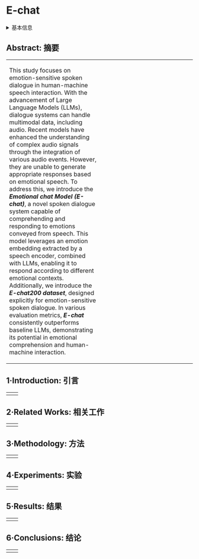 # E-chat

<details>
<summary>基本信息</summary>

- 标题: "E-chat: Emotion-sensitive Spoken Dialogue System with Large Language Models"
- 作者:
  - 01 Hongfei Xue,
  - 02 Yuhao Liang,
  - 03 Bingshen Mu,
  - 04 Shiliang Zhang,
  - 05 Mengzhe Chen,
  - 06 Qian Chen,
  - 07 Lei Xie
- 链接:
  - [ArXiv](https://arxiv.org/abs/2401.00475)
  - [Publication](https://doi.org/10.1109/ISCSLP63861.2024.10800447)
  - [Github]()
  - [Demo](https://anonymous-echat.github.io/E-chat/)
- 文件:
  - [ArXiv](../_PDF/2401.00475v3__E-chat__Emotion-Sensitive_Spoken_Dialogue_System_with_Large_Language_Models.pdf)
  - [Publication](../_PDF/2401.00475p0__E-chat__ISCSLP2024.pdf)

</details>

## Abstract: 摘要

<table><tr><td width="50%">

This study focuses on emotion-sensitive spoken dialogue in human-machine speech interaction.
With the advancement of Large Language Models (LLMs), dialogue systems can handle multimodal data, including audio.
Recent models have enhanced the understanding of complex audio signals through the integration of various audio events.
However, they are unable to generate appropriate responses based on emotional speech.
To address this, we introduce the ***Emotional chat Model (E-chat)***, a novel spoken dialogue system capable of comprehending and responding to emotions conveyed from speech.
This model leverages an emotion embedding extracted by a speech encoder, combined with LLMs, enabling it to respond according to different emotional contexts.
Additionally, we introduce the ***E-chat200 dataset***, designed explicitly for emotion-sensitive spoken dialogue.
In various evaluation metrics, ***E-chat*** consistently outperforms baseline LLMs, demonstrating its potential in emotional comprehension and human-machine interaction.

</td><td>

</td></tr></table>

## 1·Introduction: 引言

<table><tr><td width="50%">

</td></tr></table>

## 2·Related Works: 相关工作

<table><tr><td width="50%">

</td></tr></table>

## 3·Methodology: 方法

<table><tr><td width="50%">

</td></tr></table>

## 4·Experiments: 实验

<table><tr><td width="50%">

</td></tr></table>

## 5·Results: 结果

<table><tr><td width="50%">

</td></tr></table>

## 6·Conclusions: 结论

<table><tr><td width="50%">

</td></tr></table>
